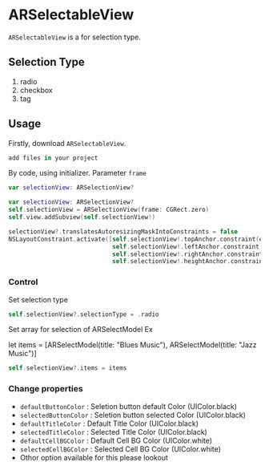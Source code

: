 # ARSelectableView

`ARSelectableView` is a for selection type.


## Selection Type
1. radio
2. checkbox
3. tag

## Usage

Firstly, download `ARSelectableView`.

```swift
add files in your project
```
By code, using initializer. Parameter `frame`

```swift
var selectionView: ARSelectionView?
```

```swift
var selectionView: ARSelectionView?
self.selectionView = ARSelectionView(frame: CGRect.zero)
self.view.addSubview(self.selectionView!)

selectionView?.translatesAutoresizingMaskIntoConstraints = false
NSLayoutConstraint.activate([self.selectionView!.topAnchor.constraint(equalTo: view.safeAreaLayoutGuide.topAnchor),
                             self.selectionView!.leftAnchor.constraint(equalTo: view.leftAnchor),
                             self.selectionView!.rightAnchor.constraint(equalTo: view.rightAnchor),
                             self.selectionView!.heightAnchor.constraint(equalToConstant: UIScreen.main.bounds.size.height/2)])
```
### Control

Set selection type
```swift
self.selectionView?.selectionType = .radio 
```

Set array for selection of ARSelectModel
Ex 

let items = [ARSelectModel(title: "Blues Music"),
                  ARSelectModel(title: "Jazz Music")]

```swift
self.selectionView?.items = items
```

### Change properties

- `defaultButtonColor` : Seletion button default Color (UIColor.black)
- `selectedButtonColor`  : Seletion button selected Color (UIColor.black)
- `defaultTitleColor` :  Default Title Color (UIColor.black)
- `selectedTitleColor` : Selected Title Color (UIColor.black)
- `defaultCellBGColor` : Default Cell BG Color (UIColor.white) 
- `selectedCellBGColor` : Selected Cell BG Color (UIColor.white)
- Othor option available for this please lookout  
